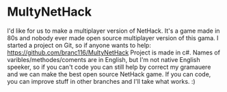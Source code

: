# MultyNetHack
I'd like for us to make a multiplayer version of NetHack. 
It's a game made in 80s and nobody ever made open source multiplayer version of this gama. 
I started a project on Git, so if anyone wants to help: https://github.com/branc116/MultyNetHack 
Project is made in c#. 
Names of varibles/methodes/coments are in English, but I'm not native English speeker, so if you can't code you can still help by correct my gramauere and we can make the best open source NetHack game. 
If you can code, you can improve stuff in other branches and I'll take what works. :)
